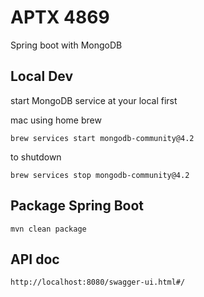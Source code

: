 # APTX 4869

Spring boot with MongoDB

## Local Dev
start MongoDB service at your local first

mac using home brew
```
brew services start mongodb-community@4.2
```

to shutdown

```
brew services stop mongodb-community@4.2
```


## Package Spring Boot
```
mvn clean package
```

## API doc
```
http://localhost:8080/swagger-ui.html#/
```